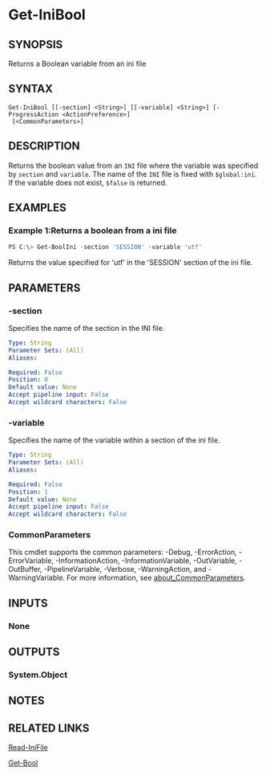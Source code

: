 ﻿---
external help file: EulandaConnect-help.xml
Module Name: EulandaConnect
online version: https://github.com/Eulanda/EulandaConnect/blob/master/docs/Get-IniBool.md
schema: 2.0.0
lastMod: 2024-03-19T06:27:25
---

# Get-IniBool

## SYNOPSIS
Returns a Boolean variable from an ini file

## SYNTAX

```
Get-IniBool [[-section] <String>] [[-variable] <String>] [-ProgressAction <ActionPreference>]
 [<CommonParameters>]
```

## DESCRIPTION
Returns the boolean value from an `INI` file where the variable was specified by `section` and `variable`. The name of the `INI` file is fixed with `$global:ini`. If the variable does not exist, `$false` is returned.

## EXAMPLES

### Example 1:Returns a boolean from a ini file
```powershell
PS C:\> Get-BoolIni -section 'SESSION' -variable 'utf'
```

Returns the value specified for 'utf' in the 'SESSION' section of the ini file.

## PARAMETERS

### -section
Specifies the name of the section in the INI file.

```yaml
Type: String
Parameter Sets: (All)
Aliases:

Required: False
Position: 0
Default value: None
Accept pipeline input: False
Accept wildcard characters: False
```

### -variable
Specifies the name of the variable within a section of the ini file.

```yaml
Type: String
Parameter Sets: (All)
Aliases:

Required: False
Position: 1
Default value: None
Accept pipeline input: False
Accept wildcard characters: False
```


### CommonParameters
This cmdlet supports the common parameters: -Debug, -ErrorAction, -ErrorVariable, -InformationAction, -InformationVariable, -OutVariable, -OutBuffer, -PipelineVariable, -Verbose, -WarningAction, and -WarningVariable. For more information, see [about_CommonParameters](http://go.microsoft.com/fwlink/?LinkID=113216).

## INPUTS

### None

## OUTPUTS

### System.Object
## NOTES

## RELATED LINKS

[Read-IniFile](../functions/Read-IniFile.md)

[Get-Bool](../functions/Get-Bool.md)






